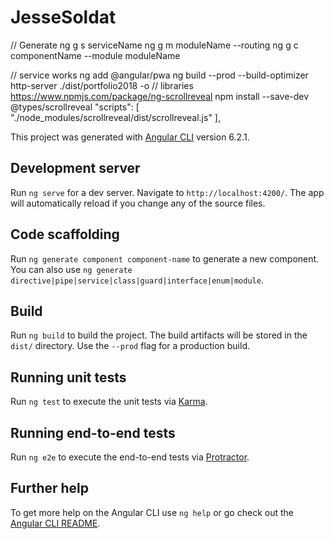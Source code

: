 # JesseSoldat

// Generate
ng g s serviceName
ng g m moduleName --routing
ng g c componentName --module moduleName

// service works
ng add @angular/pwa
ng build --prod --build-optimizer
http-server ./dist/portfolio2018 -o
// libraries
https://www.npmjs.com/package/ng-scrollreveal
npm install --save-dev @types/scrollreveal
"scripts": [
"./node_modules/scrollreveal/dist/scrollreveal.js"
],

This project was generated with [Angular CLI](https://github.com/angular/angular-cli) version 6.2.1.

## Development server

Run `ng serve` for a dev server. Navigate to `http://localhost:4200/`. The app will automatically reload if you change any of the source files.

## Code scaffolding

Run `ng generate component component-name` to generate a new component. You can also use `ng generate directive|pipe|service|class|guard|interface|enum|module`.

## Build

Run `ng build` to build the project. The build artifacts will be stored in the `dist/` directory. Use the `--prod` flag for a production build.

## Running unit tests

Run `ng test` to execute the unit tests via [Karma](https://karma-runner.github.io).

## Running end-to-end tests

Run `ng e2e` to execute the end-to-end tests via [Protractor](http://www.protractortest.org/).

## Further help

To get more help on the Angular CLI use `ng help` or go check out the [Angular CLI README](https://github.com/angular/angular-cli/blob/master/README.md).
